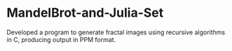 # MandelBrot-and-Julia-Set
Developed a program to generate fractal images using recursive algorithms in C, producing output in PPM format. 
